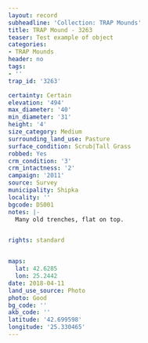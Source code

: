```yaml
---
layout: record
subheadline: 'Collection: TRAP Mounds'
title: TRAP Mound - 3263
teaser: Test example of object
categories:
- TRAP Mounds
header: no
tags:
- ''
trap_id: '3263'

certainty: Certain
elevation: '494'
max_diameter: '40'
min_diameter: '31'
height: '4'
size_category: Medium
surrounding_land_use: Pasture
surface_condition: Scrub|Tall Grass
robbed: Yes
crm_condition: '3'
crm_intactness: '2'
campaign: '2011'
source: Survey
municipality: Shipka
locality: ''
bgcode: DS001
notes: |-
  Many old trenches, flat on top.


rights: standard


maps:
  lat: 42.6285
  lon: 25.2442
date: 2018-04-11
land_use_source: Photo
photo: Good
bg_code: ''
akb_code: ''
latitude: '42.699598'
longitude: '25.330465'
---
```


